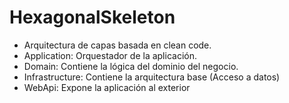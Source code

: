 # HexagonalSkeleton
- Arquitectura de capas basada en clean code.
- Application: Orquestador de la aplicación.
- Domain: Contiene la lógica del dominio del negocio.
- Infrastructure: Contiene la arquitectura base (Acceso a datos)
- WebApi: Expone la aplicación al exterior
